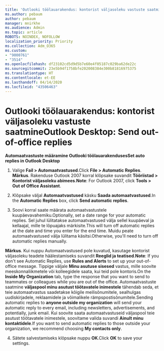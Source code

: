 ```yaml
---
title: 'Outlooki töölauarakendus: kontorist väljasoleku vastuste saatmine'
ms.author: pebaum
author: pebaum
manager: mnirkhe
ms.audience: Admin
ms.topic: article
ROBOTS: NOINDEX, NOFOLLOW
localization_priority: Priority
ms.collection: Adm_O365
ms.custom:
- "9000761"
- "3514"
ms.openlocfilehash: df23102cd5d9d5b7e60e4f05187c029ba62de22c
ms.sourcegitcommit: 23e5b94f1758bfe202008384e300b81816975375
ms.translationtype: HT
ms.contentlocale: et-EE
ms.lasthandoff: 04/14/2020
ms.locfileid: "43506463"
---
```

# <a name="outlook-desktop-send-out-of-office-replies"></a><span data-ttu-id="d1bd9-102">Outlooki töölauarakendus: kontorist väljasoleku vastuste saatmine</span><span class="sxs-lookup"><span data-stu-id="d1bd9-102">Outlook Desktop: Send out-of-office replies</span></span>

<span data-ttu-id="d1bd9-103">**Automaatvastuste määramine Outlooki töölauarakenduses**</span><span class="sxs-lookup"><span data-stu-id="d1bd9-103">**Set auto replies in Outlook Desktop**</span></span>

1. <span data-ttu-id="d1bd9-104">Valige **Fail > Automaatvastused**.</span><span class="sxs-lookup"><span data-stu-id="d1bd9-104">Click **File > Automatic Replies**.</span></span> <span data-ttu-id="d1bd9-105">**Märkus**. Rakenduse Outlook 2007 korral klõpsake suvandit **Tööriistad > Kontorist väljasoleku abimees**.</span><span class="sxs-lookup"><span data-stu-id="d1bd9-105">**Note**: For Outlook 2007, click **Tools > Out of Office Assistant**.</span></span>

2. <span data-ttu-id="d1bd9-106">Klõpsake väljal **Automaatvastused** käsku **Saada automaatvastused**.</span><span class="sxs-lookup"><span data-stu-id="d1bd9-106">In the **Automatic Replies** box, click **Send automatic replies**.</span></span>

3. <span data-ttu-id="d1bd9-107">Soovi korral saate määrata automaatvastustele kuupäevavahemiku.</span><span class="sxs-lookup"><span data-stu-id="d1bd9-107">Optionally, set a date range for your automatic replies.</span></span> <span data-ttu-id="d1bd9-108">Sel juhul lülitatakse automaatvastused välja sellel kuupäeval ja kellaajal, mille te lõpuajaks märkisite.</span><span class="sxs-lookup"><span data-stu-id="d1bd9-108">This will turn off automatic replies at the date and time you enter for the end time.</span></span> <span data-ttu-id="d1bd9-109">Muidu peate automaatvastused välja lülitama käsitsi.</span><span class="sxs-lookup"><span data-stu-id="d1bd9-109">Otherwise, you'll need to turn off automatic replies manually.</span></span>

<span data-ttu-id="d1bd9-110">**Märkus**. Kui nuppu Automaatvastused pole kuvatud, kasutage kontorist väljasoleku teadete häälestamiseks suvandit **Reeglid ja teatised**.</span><span class="sxs-lookup"><span data-stu-id="d1bd9-110">**Note**: If you don't see Automatic Replies, use **Rules and Alerts** to set up your out-of-office message.</span></span> <span data-ttu-id="d1bd9-111">Tippige väljale **Minu asutuse sisesed** vastus, mille soovite meeskonnaliikmetele või kolleegidele saata, kui teid pole kontoris.</span><span class="sxs-lookup"><span data-stu-id="d1bd9-111">On the **Inside My Organization** tab, type the response that you want to send to teammates or colleagues while you are out of the office.</span></span> <span data-ttu-id="d1bd9-112">Automaatvastuste saatmine **väljaspool minu asutust töötavatele inimestele** tähendab seda, et teie automaatvastus saadetakse kõigile meilisõnumitele, sealhulgas uudiskirjadele, reklaamidele ja võimalikele rämpspostisõnumitele.</span><span class="sxs-lookup"><span data-stu-id="d1bd9-112">Sending automatic replies to **anyone outside my organization** will send your automatic reply to every email, including newsletters, advertisements, and potentially, junk email.</span></span> <span data-ttu-id="d1bd9-113">Kui soovite saata automaatvastuseid väljaspool teie asutust töötavatele inimestele, soovitame valida suvandi **Ainult minu kontaktidele**.</span><span class="sxs-lookup"><span data-stu-id="d1bd9-113">If you want to send automatic replies to those outside your organization, we recommend choosing **My contacts only**.</span></span>

4. <span data-ttu-id="d1bd9-114">Sätete salvestamiseks klõpsake nuppu **OK**.</span><span class="sxs-lookup"><span data-stu-id="d1bd9-114">Click **OK** to save your settings.</span></span>
